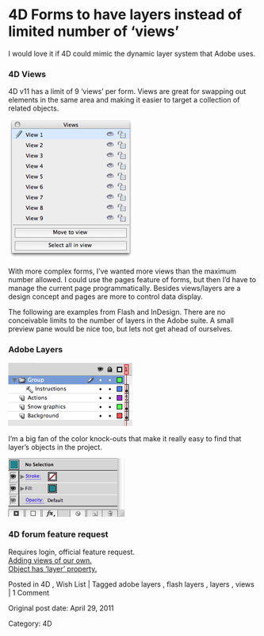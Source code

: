 # 4D Forms to have layers instead of limited number of ‘views’

I would love it if 4D could mimic the dynamic layer system that Adobe uses.

###  4D Views

4D v11 has a limit of 9 ‘views’ per form. Views are great for swapping out
elements in the same area and making it easier to target a collection of
related objects.

![4d view stack](/images/views.png)

With more complex forms, I’ve wanted more views than the maximum number
allowed. I could use the pages feature of forms, but then I’d have to manage
the current page programmatically. Besides views/layers are a design concept
and pages are more to control data display.

The following are examples from Flash and InDesign. There are no conceivable
limits to the number of layers in the Adobe suite. A small preview pane would
be nice too, but lets not get ahead of ourselves.

###  Adobe Layers

![flash layers](/images/flash_layers.png)

I’m a big fan of the color knock-outs that make it really easy to find that
layer’s objects in the project.

![adobe layers](/images/adobe_layers.png)

###  4D forum feature request

Requires login, official feature request.  
[ Adding views of our own.
](http://forums.4d.fr/Post/EN/2637386/1/3153697#3153697)  
[ Object has ‘layer’ property.
](http://forums.4d.fr/Post/EN/2428886/1/3153714#3153714)

Posted in 4D , Wish List | Tagged adobe layers , flash layers , layers , views | 1 Comment 


Original post date: April 29, 2011

Category: 4D